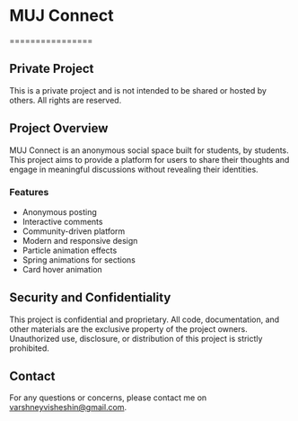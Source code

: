 # MUJ Connect
================

## Private Project

This is a private project and is not intended to be shared or hosted by others. All rights are reserved.

## Project Overview

MUJ Connect is an anonymous social space built for students, by students. This project aims to provide a platform for users to share their thoughts and engage in meaningful discussions without revealing their identities.

### Features

* Anonymous posting
* Interactive comments
* Community-driven platform
* Modern and responsive design
* Particle animation effects
* Spring animations for sections
* Card hover animation

## Security and Confidentiality

This project is confidential and proprietary. All code, documentation, and other materials are the exclusive property of the project owners. Unauthorized use, disclosure, or distribution of this project is strictly prohibited.

## Contact

For any questions or concerns, please contact me on varshneyvisheshin@gmail.com.
